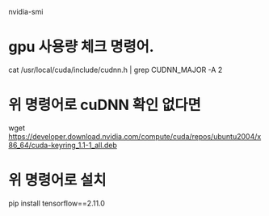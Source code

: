 nvidia-smi 
# gpu 사용량 체크 명령어. 

cat /usr/local/cuda/include/cudnn.h | grep CUDNN_MAJOR -A 2
# 위 명령어로 cuDNN 확인 없다면 
wget https://developer.download.nvidia.com/compute/cuda/repos/ubuntu2004/x86_64/cuda-keyring_1.1-1_all.deb
# 위 명령어로 설치

pip install tensorflow==2.11.0

